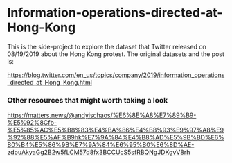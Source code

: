 # Information-operations-directed-at-Hong-Kong

This is the side-project to explore the dataset that Twitter released on 08/19/2019 about the Hong Kong protest. The original datasets and the post is: 

https://blog.twitter.com/en_us/topics/company/2019/information_operations_directed_at_Hong_Kong.html


### Other resources that might worth taking a look
https://matters.news/@andyischaos/%E6%8E%A8%E7%89%B9-%E5%92%8Cfb-%E5%85%AC%E5%B8%83%E4%BA%86%E4%B8%93%E9%97%A8%E9%92%88%E5%AF%B9hk%E7%9A%84%E4%B8%AD%E5%9B%BD%E6%B0%B4%E5%86%9B%E7%9A%84%E6%95%B0%E6%8D%AE-zdpuAkyaGg2B2w5fLCM57d8fx3BCCUcS5sfRBQNgJDKgvV8rh
